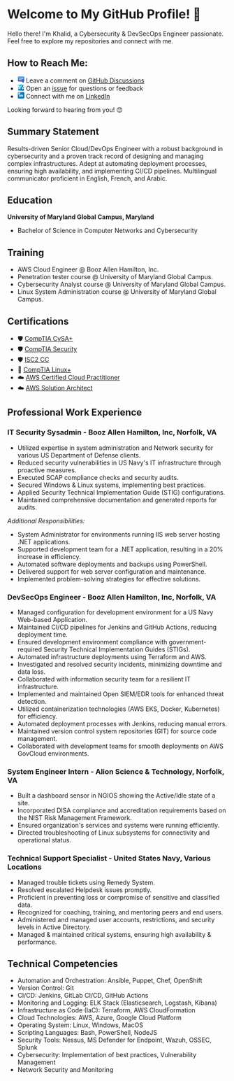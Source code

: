 # Welcome to My GitHub Profile! 👋

Hello there! I'm Khalid, a Cybersecurity & DevSecOps Engineer passionate. Feel free to explore my repositories and connect with me.

## How to Reach Me:

- <img src="/assets/social/Comments.png" alt="LinkedIn" style="width: 15px; height: 15px;"> Leave a comment on [GitHub Discussions](https://github.com/khoubate/resume/discussions)
- <img src="/assets/social/QA.png" alt="LinkedIn" style="width: 15px; height: 15px;"> Open an [issue](https://github.com/khoubate/resume/issues) for questions or feedback
- <img src="/assets/social/LinkedIn.png" alt="LinkedIn" style="width: 15px; height: 15px;"> Connect with me on [LinkedIn](https://www.linkedin.com/in/khalid-houbate/)

Looking forward to hearing from you! 😊

## Summary Statement

Results-driven Senior Cloud/DevOps Engineer with a robust background in cybersecurity and a proven track record of designing and managing complex infrastructures. Adept at automating deployment processes, ensuring high availability, and implementing CI/CD pipelines. Multilingual communicator proficient in English, French, and Arabic.

## Education

**University of Maryland Global Campus, Maryland**  
- Bachelor of Science in Computer Networks and Cybersecurity

## Training

- AWS Cloud Engineer @ Booz Allen Hamilton, Inc.
- Penetration tester course @ University of Maryland Global Campus.
- Cybersecurity Analyst course @ University of Maryland Global Campus.
- Linux System Administration course @ University of Maryland Global Campus.  

## Certifications

- 🛡️ [CompTIA CySA+](https://www.credly.com/badges/dd8ec5af-60e1-4e05-b5e8-91310789b3af)
- 🛡️ [CompTIA Security](https://www.credly.com/badges/dd8ec5af-60e1-4e05-b5e8-91310789b3af)
- 🛡️ [ISC2 CC](https://www.credly.com/badges/52b9ccac-5287-41fa-91da-651665d596f4)
- 🐧 [CompTIA Linux+](https://www.credly.com/badges/fab9840d-adf3-4e1c-873b-d72e5e24ba4d)
- ☁️ [AWS Certified Cloud Practitioner](https://www.credly.com/badges/c7607408-4d5b-444a-a7d4-279ace806b29)
- ☁️ [AWS Solution Architect](https://www.credly.com/badges/f63d57dd-5c84-4d74-b57f-dc9dc589ff2e)

## Professional Work Experience

### IT Security Sysadmin - Booz Allen Hamilton, Inc, Norfolk, VA 
- Utilized expertise in system administration and Network security for various US Department of Defense clients.
- Reduced security vulnerabilities in US Navy's IT infrastructure through proactive measures.
- Executed SCAP compliance checks and security audits.
- Secured Windows & Linux systems, implementing best practices.
- Applied Security Technical Implementation Guide (STIG) configurations.
- Maintained comprehensive documentation and generated reports for audits.

*Additional Responsibilities:*
- System Administrator for environments running IIS web server hosting .NET applications.
- Supported development team for a .NET application, resulting in a 20% increase in efficiency.
- Automated software deployments and backups using PowerShell.
- Delivered support for web server configuration and maintenance.
- Implemented problem-solving strategies for effective solutions.

### DevSecOps Engineer - Booz Allen Hamilton, Inc, Norfolk, VA 
- Managed configuration for development environment for a US Navy Web-based Application.
- Maintained CI/CD pipelines for Jenkins and GitHub Actions, reducing deployment time.
- Ensured development environment compliance with government-required Security Technical Implementation Guides (STIGs).
- Automated infrastructure deployments using Terraform and AWS.
- Investigated and resolved security incidents, minimizing downtime and data loss.
- Collaborated with information security team for a resilient IT infrastructure.
- Implemented and maintained Open SIEM/EDR tools for enhanced threat detection.
- Utilized containerization technologies (AWS EKS, Docker, Kubernetes) for efficiency.
- Automated deployment processes with Jenkins, reducing manual errors.
- Maintained version control system repositories (GIT) for source code management.
- Collaborated with development teams for smooth deployments on AWS GovCloud environments.

### System Engineer Intern - Alion Science & Technology, Norfolk, VA 
- Built a dashboard sensor in NGIOS showing the Active/Idle state of a site.
- Incorporated DISA compliance and accreditation requirements based on the NIST Risk Management Framework.
- Ensured organization's services and systems were running efficiently.
- Directed troubleshooting of Linux subsystems for connectivity and operational status.

### Technical Support Specialist - United States Navy, Various Locations 
- Managed trouble tickets using Remedy System.
- Resolved escalated Helpdesk issues promptly.
- Proficient in preventing loss or compromise of sensitive and classified data.
- Recognized for coaching, training, and mentoring peers and end users.
- Administered and managed user accounts, restrictions, and security levels in Active Directory.
- Managed & maintained critical systems, ensuring high availability & performance.

## Technical Competencies

- Automation and Orchestration: Ansible, Puppet, Chef, OpenShift
- Version Control: Git
- CI/CD: Jenkins, GitLab CI/CD, GitHub Actions
- Monitoring and Logging: ELK Stack (Elasticsearch, Logstash, Kibana)
- Infrastructure as Code (IaC): Terraform, AWS CloudFormation
- Cloud Technologies: AWS, Azure, Google Cloud Platform
- Operating System: Linux, Windows, MacOS
- Scripting Languages: Bash, PowerShell, NodeJS
- Security Tools: Nessus, MS Defender for Endpoint, Wazuh, OSSEC, Splunk
- Cybersecurity: Implementation of best practices, Vulnerability Management
- Network Security and Monitoring
